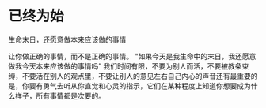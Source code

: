 # 已终为始


生命末日，还愿意做本来应该做的事情


让你做正确的事情，而不是正确的事情。
"如果今天是我生命中的末日，我还愿意做我今天本来应该做的事情吗”
我们时间有限，不要为别人而活，不要被教条束缚，不要活在别人的观点里，不要让别人的意见左右自己内心的声音还有最重要的是，你要有勇气去听从你直觉和心灵的指示，它们在某种程度上知道你想要成为什么样子，所有事情都是次要的。